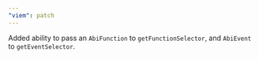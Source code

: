 ```yaml
---
"viem": patch
---
```


Added ability to pass an `AbiFunction` to `getFunctionSelector`, and `AbiEvent` to `getEventSelector`.
